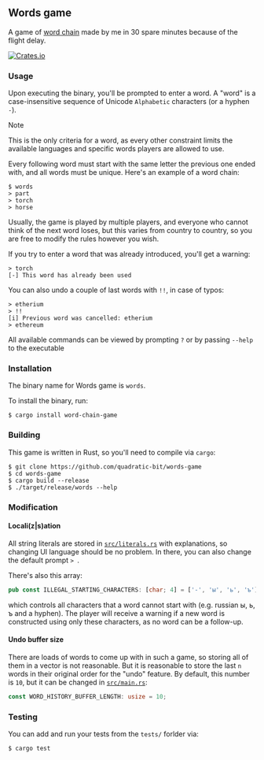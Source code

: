 Words game
----------

A game of [word chain](https://en.wikipedia.org/wiki/Word_chain) made by me
in 30 spare minutes because of the flight delay.

[![Crates.io](https://img.shields.io/crates/v/word-chain-game.svg)](https://crates.io/crates/word-chain-game)

### Usage

Upon executing the binary, you'll be prompted to enter a word. A "word" is a
case-insensitive sequence of Unicode `Alphabetic` characters (or a hyphen `-`).

> [!NOTE]
> This is the only criteria for a word, as every other constraint
> limits the available languages and specific words players are allowed to use.

Every following word must start with the same letter the previous one
ended with, and all words must be unique. Here's an example of a word chain:

```console
$ words
> part
> torch
> horse
```

Usually, the game is played by multiple players, and everyone who cannot
think of the next word loses, but this varies from country to country, so
you are free to modify the rules however you wish.

If you try to enter a word that was already introduced, you'll get a warning:

```console
> torch
[-] This word has already been used
```

You can also undo a couple of last words with `!!`, in case of typos:

```console
> etherium
> !!
[i] Previous word was cancelled: etherium
> ethereum
```

All available commands can be viewed by prompting `?`
or by passing `--help` to the executable

### Installation

The binary name for Words game is `words`.

To install the binary, run:

```console
$ cargo install word-chain-game
```

### Building

This game is written in Rust, so you'll need to compile via `cargo`:

```console
$ git clone https://github.com/quadratic-bit/words-game
$ cd words-game
$ cargo build --release
$ ./target/release/words --help
```

### Modification

#### Locali(z|s)ation

All string literals are stored in [`src/literals.rs`](src/literals.rs) with
explanations, so changing UI language should be no problem.
In there, you can also change the default prompt `> `.

There's also this array:
```rust
pub const ILLEGAL_STARTING_CHARACTERS: [char; 4] = ['-', 'ы', 'ь', 'ъ'];
```
which controls all characters that a word cannot start with
(e.g. russian ы, ь, ъ and a hyphen). The player will receive a warning if
a new word is constructed using only these characters, as no word can
be a follow-up.

#### Undo buffer size

There are loads of words to come up with in such a game, so storing all of them
in a vector is not reasonable. But it is reasonable to store the last `n` words
in their original order for the "undo" feature.
By default, this number is `10`,
but it can be changed in [`src/main.rs`](src/main.rs):

```rust
const WORD_HISTORY_BUFFER_LENGTH: usize = 10;
```

### Testing

You can add and run your tests from the `tests/` forlder via:

```console
$ cargo test
```
